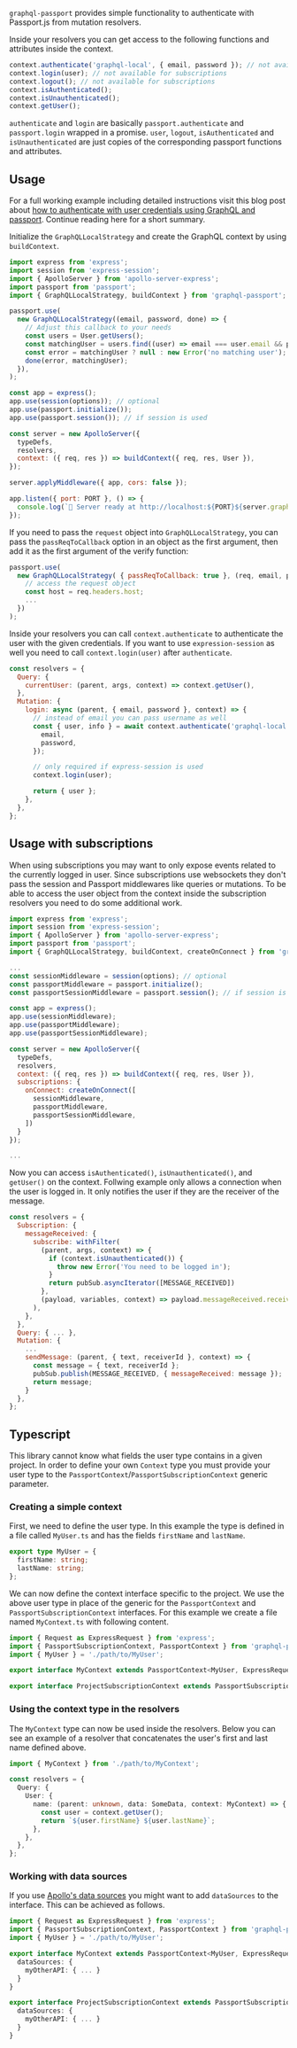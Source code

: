 `graphql-passport` provides simple functionality to authenticate with Passport.js from mutation resolvers.

Inside your resolvers you can get access to the following functions and attributes inside the context.

```js
context.authenticate('graphql-local', { email, password }); // not available for subscriptions
context.login(user); // not available for subscriptions
context.logout(); // not available for subscriptions
context.isAuthenticated();
context.isUnauthenticated();
context.getUser();
```

`authenticate` and `login` are basically `passport.authenticate` and `passport.login` wrapped in a promise. `user`, `logout`, `isAuthenticated` and `isUnauthenticated` are just copies of the corresponding passport functions and attributes.

## Usage

For a full working example including detailed instructions visit this blog post about [how to authenticate with user credentials using GraphQL and passport](https://jkettmann.com/authentication-and-authorization-with-graphql-and-passport). Continue reading here for a short summary.

Initialize the `GraphQLLocalStrategy` and create the GraphQL context by using `buildContext`.

```js
import express from 'express';
import session from 'express-session';
import { ApolloServer } from 'apollo-server-express';
import passport from 'passport';
import { GraphQLLocalStrategy, buildContext } from 'graphql-passport';

passport.use(
  new GraphQLLocalStrategy((email, password, done) => {
    // Adjust this callback to your needs
    const users = User.getUsers();
    const matchingUser = users.find((user) => email === user.email && password === user.password);
    const error = matchingUser ? null : new Error('no matching user');
    done(error, matchingUser);
  }),
);

const app = express();
app.use(session(options)); // optional
app.use(passport.initialize());
app.use(passport.session()); // if session is used

const server = new ApolloServer({
  typeDefs,
  resolvers,
  context: ({ req, res }) => buildContext({ req, res, User }),
});

server.applyMiddleware({ app, cors: false });

app.listen({ port: PORT }, () => {
  console.log(`🚀 Server ready at http://localhost:${PORT}${server.graphqlPath}`);
});
```

If you need to pass the `request` object into `GraphQLLocalStrategy`, you can pass the `passReqToCallback` option in an object as the first argument, then add it as the first argument of the verify function:

```js
passport.use(
  new GraphQLLocalStrategy( { passReqToCallback: true }, (req, email, password, done) => {
    // access the request object
    const host = req.headers.host;
    ...
  })
);
```

Inside your resolvers you can call `context.authenticate` to authenticate the user with the given credentials. If you want to use `expression-session` as well you need to call `context.login(user)` after `authenticate`.

```js
const resolvers = {
  Query: {
    currentUser: (parent, args, context) => context.getUser(),
  },
  Mutation: {
    login: async (parent, { email, password }, context) => {
      // instead of email you can pass username as well
      const { user, info } = await context.authenticate('graphql-local', {
        email,
        password,
      });

      // only required if express-session is used
      context.login(user);

      return { user };
    },
  },
};
```

## Usage with subscriptions

When using subscriptions you may want to only expose events related to the currently logged in user. Since subscriptions use websockets they don't pass the session and Passport middlewares like queries or mutations. To be able to access the user object from the context inside the subscription resolvers you need to do some additional work.

```js
import express from 'express';
import session from 'express-session';
import { ApolloServer } from 'apollo-server-express';
import passport from 'passport';
import { GraphQLLocalStrategy, buildContext, createOnConnect } from 'graphql-passport';

...
const sessionMiddleware = session(options); // optional
const passportMiddleware = passport.initialize();
const passportSessionMiddleware = passport.session(); // if session is used

const app = express();
app.use(sessionMiddleware);
app.use(passportMiddleware);
app.use(passportSessionMiddleware);

const server = new ApolloServer({
  typeDefs,
  resolvers,
  context: ({ req, res }) => buildContext({ req, res, User }),
  subscriptions: {
    onConnect: createOnConnect([
      sessionMiddleware,
      passportMiddleware,
      passportSessionMiddleware,
    ])
  }
});

...
```

Now you can access `isAuthenticated()`, `isUnauthenticated()`, and `getUser()` on the context. Follwing example only allows a connection when the user is logged in. It only notifies the user if they are the receiver of the message.

```js
const resolvers = {
  Subscription: {
    messageReceived: {
      subscribe: withFilter(
        (parent, args, context) => {
          if (context.isUnauthenticated()) {
            throw new Error('You need to be logged in');
          }
          return pubSub.asyncIterator([MESSAGE_RECEIVED])
        },
        (payload, variables, context) => payload.messageReceived.receiverId === context.user.id,
      ),
    },
  },
  Query: { ... },
  Mutation: {
    ...
    sendMessage: (parent, { text, receiverId }, context) => {
      const message = { text, receiverId };
      pubSub.publish(MESSAGE_RECEIVED, { messageReceived: message });
      return message;
    }
  },
};
```

## Typescript

This library cannot know what fields the user type contains in a given project. In order to define your own `Context` type you must provide your user type to the `PassportContext`/`PassportSubscriptionContext` generic parameter.

### Creating a simple context

First, we need to define the user type. In this example the type is defined in a file called `MyUser.ts` and has the fields `firstName` and `lastName`.

```ts
export type MyUser = {
  firstName: string;
  lastName: string;
};
```

We can now define the context interface specific to the project. We use the above user type in place of the generic for the `PassportContext` and `PassportSubscriptionContext` interfaces. For this example we create a file named `MyContext.ts` with following content.

```ts
import { Request as ExpressRequest } from 'express';
import { PassportSubscriptionContext, PassportContext } from 'graphql-passport';
import { MyUser } = './path/to/MyUser';

export interface MyContext extends PassportContext<MyUser, ExpressRequest>{}

export interface ProjectSubscriptionContext extends PassportSubscriptionContext<MyUser, ExpressRequest>{}
```

### Using the context type in the resolvers

The `MyContext` type can now be used inside the resolvers. Below you can see an example of a resolver that concatenates the user's first and last name defined above.

```ts
import { MyContext } from './path/to/MyContext';

const resolvers = {
  Query: {
    User: {
      name: (parent: unknown, data: SomeData, context: MyContext) => {
        const user = context.getUser();
        return `${user.firstName} ${user.lastName}`;
      },
    },
  },
};
```

### Working with data sources

If you use [Apollo's data sources](https://www.apollographql.com/docs/apollo-server/data/data-sources/) you might want to add `dataSources` to the interface. This can be achieved as follows.

```ts
import { Request as ExpressRequest } from 'express';
import { PassportSubscriptionContext, PassportContext } from 'graphql-passport';
import { MyUser } = './path/to/MyUser';

export interface MyContext extends PassportContext<MyUser, ExpressRequest>{
  dataSources: {
    myOtherAPI: { ... }
  }
}

export interface ProjectSubscriptionContext extends PassportSubscriptionContext<MyUser, ExpressRequest>{
  dataSources: {
    myOtherAPI: { ... }
  }
}
```
